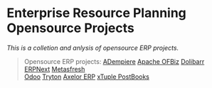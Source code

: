 # Enterprise Resource Planning Opensource Projects
_This is a colletion and anlysis of opensource ERP projects._ 


> Opensource ERP projects:
  [ADempiere](https://github.com/EnterpriseResourcePlanning/EnterpriseResourcePlanning.github.io/blob/master/adempiere.md)
  [Apache OFBiz](https://github.com/EnterpriseResourcePlanning/EnterpriseResourcePlanning.github.io/blob/master/ofbiz.md)
  [Dolibarr](https://github.com/EnterpriseResourcePlanning/EnterpriseResourcePlanning.github.io/blob/master/dolibarr.md)
  [ERPNext](https://github.com/EnterpriseResourcePlanning/EnterpriseResourcePlanning.github.io/blob/master/erpnext.md)
  [Metasfresh](https://github.com/EnterpriseResourcePlanning/EnterpriseResourcePlanning.github.io/blob/master/metasfresh.md)    
  [Odoo](https://github.com/EnterpriseResourcePlanning/EnterpriseResourcePlanning.github.io/blob/master/odoo.md)
  [Tryton](https://github.com/EnterpriseResourcePlanning/EnterpriseResourcePlanning.github.io/blob/master/tryton.md)
  [Axelor ERP](https://github.com/EnterpriseResourcePlanning/EnterpriseResourcePlanning.github.io/blob/master/axelor.md)
  [xTuple PostBooks](https://github.com/EnterpriseResourcePlanning/EnterpriseResourcePlanning.github.io/blob/master/xtuple.md)
